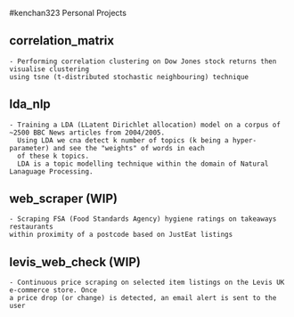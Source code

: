 #kenchan323 Personal Projects

correlation_matrix
-
    - Performing correlation clustering on Dow Jones stock returns then visualise clustering
    using tsne (t-distributed stochastic neighbouring) technique
    
lda_nlp
-
    - Training a LDA (LLatent Dirichlet allocation) model on a corpus of ~2500 BBC News articles from 2004/2005.
      Using LDA we cna detect k number of topics (k being a hyper-parameter) and see the "weights" of words in each
      of these k topics.
      LDA is a topic modelling technique within the domain of Natural Lanaguage Processing.
    
web_scraper (WIP)
-
    - Scraping FSA (Food Standards Agency) hygiene ratings on takeaways restaurants
    within proximity of a postcode based on JustEat listings
    
levis_web_check (WIP)
-
    - Continuous price scraping on selected item listings on the Levis UK e-commerce store. Once
    a price drop (or change) is detected, an email alert is sent to the user 